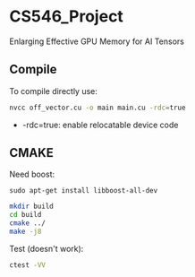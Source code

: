 # CS546_Project
Enlarging Effective GPU Memory for AI Tensors


## Compile 
To compile directly use:
```bash
nvcc off_vector.cu -o main main.cu -rdc=true 
```
- -rdc=true: enable relocatable device code

## CMAKE

Need boost:
```
sudo apt-get install libboost-all-dev
```

```bash
mkdir build
cd build
cmake ../
make -j8
```

Test (doesn't work):
```bash
ctest -VV
```